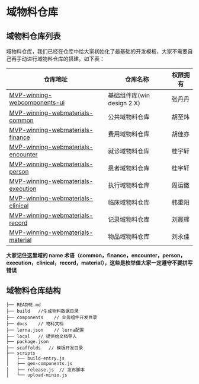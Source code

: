 # 域物料仓库

## 域物料仓库列表

域物料仓库，我们已经在仓库中给大家初始化了最基础的开发模板，大家不需要自己再手动进行域物料仓库的搭建。如下表：

| 仓库地址                                                                                                                                  | 仓库名称                   | 权限拥有 |
| ----------------------------------------------------------------------------------------------------------------------------------------- | -------------------------- | -------- |
| [MVP-winning-webcomponents-ui](http://tfs2018-web.winning.com.cn:8080/tfs/WINNING-6.0/W.in-MVP/_git/winning-webcomponents-ui)             | 基础组件库(win design 2.X) | 张丹丹   |
| [MVP-winning-webmaterials-common](http://tfs2018-web.winning.com.cn:8080/tfs/WINNING-6.0/W.in-MVP/_git/winning-webmaterials-common)       | 公共域物料仓库             | 胡至炜   |
| [MVP-winning-webmaterials-finance](http://tfs2018-web.winning.com.cn:8080/tfs/WINNING-6.0/W.in-MVP/_git/winning-webmaterials-finance)     | 费用域物料仓库             | 胡佳亦   |
| [MVP-winning-webmaterials-encounter](http://tfs2018-web.winning.com.cn:8080/tfs/WINNING-6.0/W.in-MVP/_git/winning-webmaterials-encounter) | 就诊域物料仓库             | 桂宇轩   |
| [MVP-winning-webmaterials-person](http://tfs2018-web.winning.com.cn:8080/tfs/WINNING-6.0/W.in-MVP/_git/winning-webmaterials-person)       | 患者域物料仓库             | 桂宇轩   |
| [MVP-winning-webmaterials-execution](http://tfs2018-web.winning.com.cn:8080/tfs/WINNING-6.0/W.in-MVP/_git/winning-webmaterials-execution) | 执行域物料仓库             | 周运徽   |
| [MVP-winning-webmaterials-clinical](http://tfs2018-web.winning.com.cn:8080/tfs/WINNING-6.0/W.in-MVP/_git/winning-webmaterials-clinical)   | 临床域物料仓库             | 韩重阳   |
| [MVP-winning-webmaterials-record](http://tfs2018-web.winning.com.cn:8080/tfs/WINNING-6.0/W.in-MVP/_git/winning-webmaterials-record)       | 记录域物料仓库             | 刘晨辉   |
| [MVP-winning-webmaterials-material](http://tfs2018-web.winning.com.cn:8080/tfs/WINNING-6.0/W.in-MVP/_git/winning-webmaterials-material)   | 物品域物料仓库             | 刘永佳   |

**大家记住这里域的 name 术语（common，finance，encounter，person，execution，clinical，record，material），这些是枚举值大家一定遵守不要拼写错误**

## 域物料仓库结构

```
├── README.md
├── build   //生成物料数据目录
├── components    // 业务组件开发目录
├── docs    // 物料文档
├── lerna.json    // lerna配置
├── local   // 提供给文档导入
├── package.json
├── scaffolds   // 模板开发目录
├── scripts
│   ├── build-entry.js
│   ├── gen-components.js
│   ├── release.js  // 发布脚本
│   └── upload-minio.js

```
